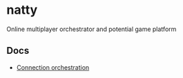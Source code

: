 # natty

Online multiplayer orchestrator and potential game platform

## Docs

* [Connection orchestration](docs/connection-orchestration.md)
